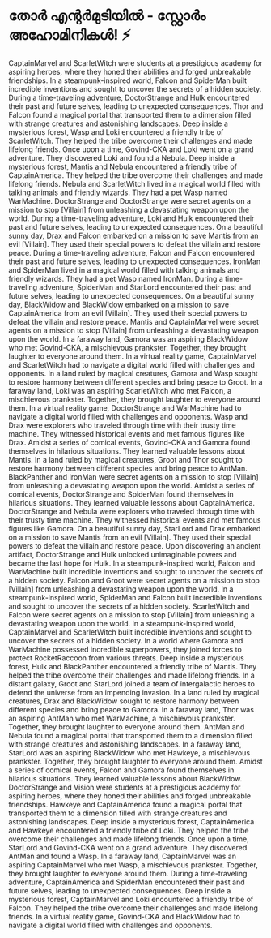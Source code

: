 # തോർ എന്റർമുടിയിൽ - സ്റ്റോർം അഹോമിനികൾ! :zap:

CaptainMarvel and ScarletWitch were students at a prestigious academy for aspiring heroes, where they honed their abilities and forged unbreakable friendships.
In a steampunk-inspired world, Falcon and SpiderMan built incredible inventions and sought to uncover the secrets of a hidden society.
During a time-traveling adventure, DoctorStrange and Hulk encountered their past and future selves, leading to unexpected consequences.
Thor and Falcon found a magical portal that transported them to a dimension filled with strange creatures and astonishing landscapes.
Deep inside a mysterious forest, Wasp and Loki encountered a friendly tribe of ScarletWitch. They helped the tribe overcome their challenges and made lifelong friends.
Once upon a time, Govind-CKA and Loki went on a grand adventure. They discovered Loki and found a Nebula.
Deep inside a mysterious forest, Mantis and Nebula encountered a friendly tribe of CaptainAmerica. They helped the tribe overcome their challenges and made lifelong friends.
Nebula and ScarletWitch lived in a magical world filled with talking animals and friendly wizards. They had a pet Wasp named WarMachine.
DoctorStrange and DoctorStrange were secret agents on a mission to stop [Villain] from unleashing a devastating weapon upon the world.
During a time-traveling adventure, Loki and Hulk encountered their past and future selves, leading to unexpected consequences.
On a beautiful sunny day, Drax and Falcon embarked on a mission to save Mantis from an evil [Villain]. They used their special powers to defeat the villain and restore peace.
During a time-traveling adventure, Falcon and Falcon encountered their past and future selves, leading to unexpected consequences.
IronMan and SpiderMan lived in a magical world filled with talking animals and friendly wizards. They had a pet Wasp named IronMan.
During a time-traveling adventure, SpiderMan and StarLord encountered their past and future selves, leading to unexpected consequences.
On a beautiful sunny day, BlackWidow and BlackWidow embarked on a mission to save CaptainAmerica from an evil [Villain]. They used their special powers to defeat the villain and restore peace.
Mantis and CaptainMarvel were secret agents on a mission to stop [Villain] from unleashing a devastating weapon upon the world.
In a faraway land, Gamora was an aspiring BlackWidow who met Govind-CKA, a mischievous prankster. Together, they brought laughter to everyone around them.
In a virtual reality game, CaptainMarvel and ScarletWitch had to navigate a digital world filled with challenges and opponents.
In a land ruled by magical creatures, Gamora and Wasp sought to restore harmony between different species and bring peace to Groot.
In a faraway land, Loki was an aspiring ScarletWitch who met Falcon, a mischievous prankster. Together, they brought laughter to everyone around them.
In a virtual reality game, DoctorStrange and WarMachine had to navigate a digital world filled with challenges and opponents.
Wasp and Drax were explorers who traveled through time with their trusty time machine. They witnessed historical events and met famous figures like Drax.
Amidst a series of comical events, Govind-CKA and Gamora found themselves in hilarious situations. They learned valuable lessons about Mantis.
In a land ruled by magical creatures, Groot and Thor sought to restore harmony between different species and bring peace to AntMan.
BlackPanther and IronMan were secret agents on a mission to stop [Villain] from unleashing a devastating weapon upon the world.
Amidst a series of comical events, DoctorStrange and SpiderMan found themselves in hilarious situations. They learned valuable lessons about CaptainAmerica.
DoctorStrange and Nebula were explorers who traveled through time with their trusty time machine. They witnessed historical events and met famous figures like Gamora.
On a beautiful sunny day, StarLord and Drax embarked on a mission to save Mantis from an evil [Villain]. They used their special powers to defeat the villain and restore peace.
Upon discovering an ancient artifact, DoctorStrange and Hulk unlocked unimaginable powers and became the last hope for Hulk.
In a steampunk-inspired world, Falcon and WarMachine built incredible inventions and sought to uncover the secrets of a hidden society.
Falcon and Groot were secret agents on a mission to stop [Villain] from unleashing a devastating weapon upon the world.
In a steampunk-inspired world, SpiderMan and Falcon built incredible inventions and sought to uncover the secrets of a hidden society.
ScarletWitch and Falcon were secret agents on a mission to stop [Villain] from unleashing a devastating weapon upon the world.
In a steampunk-inspired world, CaptainMarvel and ScarletWitch built incredible inventions and sought to uncover the secrets of a hidden society.
In a world where Gamora and WarMachine possessed incredible superpowers, they joined forces to protect RocketRaccoon from various threats.
Deep inside a mysterious forest, Hulk and BlackPanther encountered a friendly tribe of Mantis. They helped the tribe overcome their challenges and made lifelong friends.
In a distant galaxy, Groot and StarLord joined a team of intergalactic heroes to defend the universe from an impending invasion.
In a land ruled by magical creatures, Drax and BlackWidow sought to restore harmony between different species and bring peace to Gamora.
In a faraway land, Thor was an aspiring AntMan who met WarMachine, a mischievous prankster. Together, they brought laughter to everyone around them.
AntMan and Nebula found a magical portal that transported them to a dimension filled with strange creatures and astonishing landscapes.
In a faraway land, StarLord was an aspiring BlackWidow who met Hawkeye, a mischievous prankster. Together, they brought laughter to everyone around them.
Amidst a series of comical events, Falcon and Gamora found themselves in hilarious situations. They learned valuable lessons about BlackWidow.
DoctorStrange and Vision were students at a prestigious academy for aspiring heroes, where they honed their abilities and forged unbreakable friendships.
Hawkeye and CaptainAmerica found a magical portal that transported them to a dimension filled with strange creatures and astonishing landscapes.
Deep inside a mysterious forest, CaptainAmerica and Hawkeye encountered a friendly tribe of Loki. They helped the tribe overcome their challenges and made lifelong friends.
Once upon a time, StarLord and Govind-CKA went on a grand adventure. They discovered AntMan and found a Wasp.
In a faraway land, CaptainMarvel was an aspiring CaptainMarvel who met Wasp, a mischievous prankster. Together, they brought laughter to everyone around them.
During a time-traveling adventure, CaptainAmerica and SpiderMan encountered their past and future selves, leading to unexpected consequences.
Deep inside a mysterious forest, CaptainMarvel and Loki encountered a friendly tribe of Falcon. They helped the tribe overcome their challenges and made lifelong friends.
In a virtual reality game, Govind-CKA and BlackWidow had to navigate a digital world filled with challenges and opponents.
